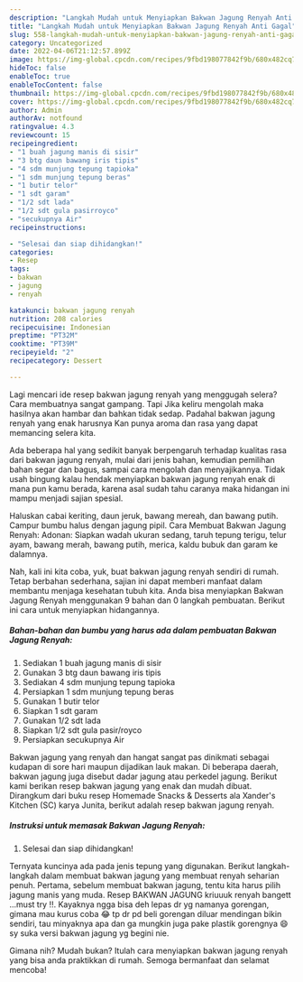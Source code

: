 ```yaml
---
description: "Langkah Mudah untuk Menyiapkan Bakwan Jagung Renyah Anti Gagal"
title: "Langkah Mudah untuk Menyiapkan Bakwan Jagung Renyah Anti Gagal"
slug: 558-langkah-mudah-untuk-menyiapkan-bakwan-jagung-renyah-anti-gagal
category: Uncategorized
date: 2022-04-06T21:12:57.899Z
image: https://img-global.cpcdn.com/recipes/9fbd198077842f9b/680x482cq70/bakwan-jagung-renyah-foto-resep-utama.jpg
hideToc: false
enableToc: true
enableTocContent: false
thumbnail: https://img-global.cpcdn.com/recipes/9fbd198077842f9b/680x482cq70/bakwan-jagung-renyah-foto-resep-utama.jpg
cover: https://img-global.cpcdn.com/recipes/9fbd198077842f9b/680x482cq70/bakwan-jagung-renyah-foto-resep-utama.jpg
author: Admin
authorAv: notfound
ratingvalue: 4.3
reviewcount: 15
recipeingredient:
- "1 buah jagung manis di sisir"
- "3 btg daun bawang iris tipis"
- "4 sdm munjung tepung tapioka"
- "1 sdm munjung tepung beras"
- "1 butir telor"
- "1 sdt garam"
- "1/2 sdt lada"
- "1/2 sdt gula pasirroyco"
- "secukupnya Air"
recipeinstructions:

- "Selesai dan siap dihidangkan!"
categories:
- Resep
tags:
- bakwan
- jagung
- renyah

katakunci: bakwan jagung renyah 
nutrition: 208 calories
recipecuisine: Indonesian
preptime: "PT32M"
cooktime: "PT39M"
recipeyield: "2"
recipecategory: Dessert

---
```



Lagi mencari ide resep bakwan jagung renyah yang menggugah selera? Cara membuatnya sangat gampang. Tapi Jika keliru mengolah maka hasilnya akan hambar dan bahkan tidak sedap. Padahal bakwan jagung renyah yang enak harusnya Kan punya aroma dan rasa yang dapat memancing selera kita.


Ada beberapa hal yang sedikit banyak berpengaruh terhadap kualitas rasa dari bakwan jagung renyah, mulai dari jenis bahan, kemudian pemilihan bahan segar dan bagus, sampai cara mengolah dan menyajikannya. Tidak usah bingung kalau hendak menyiapkan bakwan jagung renyah enak di mana pun kamu berada, karena asal sudah tahu caranya maka hidangan ini mampu menjadi sajian spesial.

Haluskan cabai keriting, daun jeruk, bawang mereah, dan bawang putih. Campur bumbu halus dengan jagung pipil. Cara Membuat Bakwan Jagung Renyah: Adonan: Siapkan wadah ukuran sedang, taruh tepung terigu, telur ayam, bawang merah, bawang putih, merica, kaldu bubuk dan garam ke dalamnya.


Nah, kali ini kita coba, yuk, buat bakwan jagung renyah sendiri di rumah. Tetap berbahan sederhana, sajian ini dapat memberi manfaat dalam membantu menjaga kesehatan tubuh kita. Anda bisa menyiapkan Bakwan Jagung Renyah menggunakan 9 bahan dan 0 langkah pembuatan. Berikut ini cara untuk menyiapkan hidangannya.

<!--inarticleads1-->

##### Bahan-bahan dan bumbu yang harus ada dalam pembuatan Bakwan Jagung Renyah:

1. Sediakan 1 buah jagung manis di sisir
1. Gunakan 3 btg daun bawang iris tipis
1. Sediakan 4 sdm munjung tepung tapioka
1. Persiapkan 1 sdm munjung tepung beras
1. Gunakan 1 butir telor
1. Siapkan 1 sdt garam
1. Gunakan 1/2 sdt lada
1. Siapkan 1/2 sdt gula pasir/royco
1. Persiapkan secukupnya Air


Bakwan jagung yang renyah dan hangat sangat pas dinikmati sebagai kudapan di sore hari maupun dijadikan lauk makan. Di beberapa daerah, bakwan jagung juga disebut dadar jagung atau perkedel jagung. Berikut kami berikan resep bakwan jagung yang enak dan mudah dibuat. Dirangkum dari buku resep Homemade Snacks &amp; Desserts ala Xander&#39;s Kitchen (SC) karya Junita, berikut adalah resep bakwan jagung renyah. 

<!--inarticleads2-->

##### Instruksi untuk memasak Bakwan Jagung Renyah:


1. Selesai dan siap dihidangkan!

Ternyata kuncinya ada pada jenis tepung yang digunakan. Berikut langkah-langkah dalam membuat bakwan jagung yang membuat renyah seharian penuh. Pertama, sebelum membuat bakwan jagung, tentu kita harus pilih jagung manis yang muda. Resep BAKWAN JAGUNG kriuuuk renyah bangett …must try ‼️. Kayaknya ngga bisa deh lepas dr yg namanya gorengan, gimana mau kurus coba 😂 tp dr pd beli gorengan diluar mendingan bikin sendiri, tau minyaknya apa dan ga mungkin juga pake plastik gorengnya 😄 sy suka versi bakwan jagung yg begini nie. 

Gimana nih? Mudah bukan? Itulah cara menyiapkan bakwan jagung renyah yang bisa anda praktikkan di rumah. Semoga bermanfaat dan selamat mencoba!
